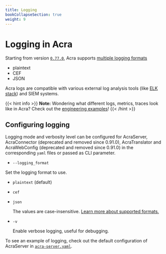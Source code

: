 ```yaml
---
title: Logging
bookCollapseSection: true
weight: 9
---
```


# Logging in Acra

Starting from version [`0.77.0`](https://github.com/cossacklabs/acra/releases/tag/0.77.0), Acra supports [multiple logging formats](/acra/configuring-maintaining/logging/formats/)

- plaintext
- CEF
- JSON

Acra logs are compatible with various external log analysis tools (like [ELK stack](https://www.elastic.co/elk-stack)) and SIEM systems.

{{< hint info >}}
**Note:**
Wondering what different logs, metrics, traces look like in Acra? Check out the [engineering examples](https://github.com/cossacklabs/acra-engineering-demo/)!
{{< /hint >}}

## Configuring logging

Logging mode and verbosity level can be configured for AcraServer, AcraConnector (deprecated and removed since 0.91.0), AcraTranslator and AcraWebConfig (deprecated and removed since 0.91.0) in the corresponding `yaml` files or passed as CLI parameter.

* `--logging_format`
  
Set the logging format to use.

- `plaintext` (default)
- `cef`
- `json`

  The values are case-insensitive.
  [Learn more about supported formats.](/acra/configuring-maintaining/logging/formats/)

* `-v`

  Enable verbose logging, useful for debugging.

To see an example of logging, check out the default configuration of AcraServer in [`acra-server.yaml`](https://github.com/cossacklabs/acra/blob/master/configs/acra-server.yaml#L99).